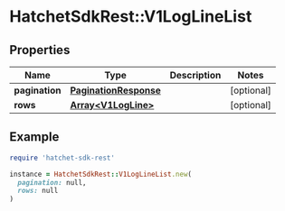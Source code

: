 # HatchetSdkRest::V1LogLineList

## Properties

| Name | Type | Description | Notes |
| ---- | ---- | ----------- | ----- |
| **pagination** | [**PaginationResponse**](PaginationResponse.md) |  | [optional] |
| **rows** | [**Array&lt;V1LogLine&gt;**](V1LogLine.md) |  | [optional] |

## Example

```ruby
require 'hatchet-sdk-rest'

instance = HatchetSdkRest::V1LogLineList.new(
  pagination: null,
  rows: null
)
```

